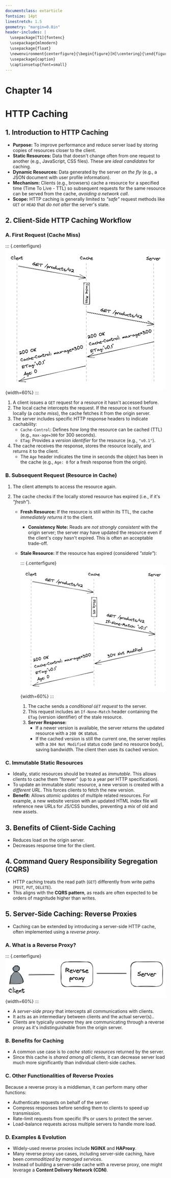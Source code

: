 ```yaml
---
documentclass: extarticle
fontsize: 14pt
linestretch: 1.5
geometry: "margin=0.8in"
header-includes: |
  \usepackage[T1]{fontenc}
  \usepackage{mlmodern}
  \usepackage{float}
  \newenvironment{centerfigure}{\begin{figure}[H]\centering}{\end{figure}}
  \usepackage{caption}
  \captionsetup{font=small}
---
```


# Chapter 14

# HTTP Caching

## 1. Introduction to HTTP Caching

- **Purpose:** To improve performance and reduce server load by storing copies of resources closer to the client.
- **Static Resources:** Data that doesn't change often from one request to another (e.g., JavaScript, CSS files). These are _ideal candidates_ for caching.
- **Dynamic Resources:** Data generated by the server _on the fly_ (e.g., a JSON document with user profile information).
- **Mechanism:** Clients (e.g., browsers) cache a resource for a specified time (Time To Live - TTL) so subsequent requests for the same resource can be served from the cache, _avoiding a network call_.
- **Scope:** HTTP caching is generally limited to _"safe"_ request methods like `GET` or `HEAD` that _do not alter_ the server's state.

## 2. Client-Side HTTP Caching Workflow

### A. First Request (Cache Miss)

::: {.centerfigure}
![A client accessing a resource for the first time (the Age header contains the time in seconds the object was in the cache)](14_1.png){width=60%}
:::

1.  A client issues a `GET` request for a resource it hasn't accessed before.
2.  The local cache intercepts the request. If the resource is not found locally (a _cache miss_), the cache fetches it from the origin server.
3.  The server includes specific HTTP response headers to indicate cachability:
    - `Cache-Control`: Defines _how long_ the resource can be cached (TTL) (e.g., `max-age=300` for 300 seconds).
    - `ETag`: Provides a _version identifier_ for the resource (e.g., `"v0.1"`).
4.  The cache receives the response, stores the resource locally, and returns it to the client.
    - The `Age` header indicates the time in seconds the object has been in the cache (e.g., `Age: 0` for a fresh response from the origin).

### B. Subsequent Request (Resource in Cache)

1.  The client attempts to access the resource again.
2.  The cache checks if the locally stored resource has expired (i.e., if it's _"fresh"_).

    - **Fresh Resource:** If the resource is still within its TTL, the cache _immediately returns it_ to the client.
      - **Consistency Note:** Reads are _not strongly consistent_ with the origin server; the server may have updated the resource even if the client's copy hasn't expired. This is often an acceptable trade-off.
    - **Stale Resource:** If the resource has expired (considered _"stale"_):

      ::: {.centerfigure}
      ![A client accessing a stale resource](14_2.png){width=60%}
      :::

      1. The cache sends a _conditional `GET` request_ to the server.
      2. This request includes an `If-None-Match` header containing the `ETag` (version identifier) of the stale resource.
      3. **Server Response:**
         - If a newer version is available, the server returns the updated resource with a `200 OK` status.
         - If the cached version is still the current one, the server replies with a `304 Not Modified` status code (and no resource body), saving bandwidth. The client then uses its cached version.

### C. Immutable Static Resources

- Ideally, static resources should be treated as _immutable_. This allows clients to cache them "forever" (up to a year per HTTP specification).
- To update an immutable static resource, a new version is created with a _different URL_. This forces clients to fetch the new version.
- **Benefit:** Allows _atomic updates_ of multiple related resources. For example, a new website version with an updated HTML index file will reference new URLs for JS/CSS bundles, preventing a mix of old and new assets.

## 3. Benefits of Client-Side Caching

- Reduces load on the origin server.
- Decreases response time for the client.

## 4. Command Query Responsibility Segregation (CQRS)

- HTTP caching treats the read path (`GET`) differently from write paths (`POST`, `PUT`, `DELETE`).
- This aligns with the **CQRS pattern**, as reads are often expected to be orders of magnitude higher than writes.

## 5. Server-Side Caching: Reverse Proxies

- Caching can be extended by introducing a server-side HTTP cache, often implemented using a _reverse proxy_.

### A. What is a Reverse Proxy?

::: {.centerfigure}
![A reverse proxy acts as an intermediary between the clients and the servers](14_3.png){width=60%}
:::

- A _server-side proxy_ that intercepts all communications with clients.
- It acts as an intermediary between clients and the actual server(s)..
- Clients are typically _unaware_ they are communicating through a reverse proxy as it's indistinguishable from the origin server.

### B. Benefits for Caching

- A common use case is to _cache static resources_ returned by the server.
- Since this cache is _shared among all clients_, it can decrease server load much more significantly than individual client-side caches.

### C. Other Functionalities of Reverse Proxies

Because a reverse proxy is a middleman, it can perform many other functions:

- Authenticate requests on behalf of the server.
- Compress responses before sending them to clients to speed up transmission.
- Rate-limit requests from specific IPs or users to protect the server.
- Load-balance requests across multiple servers to handle more load.

### D. Examples & Evolution

- Widely-used reverse proxies include **NGINX** and **HAProxy**.
- Many reverse proxy use cases, including server-side caching, have been _commoditized by managed services_.
- Instead of building a server-side cache with a reverse proxy, one might leverage a **Content Delivery Network (CDN)**.
